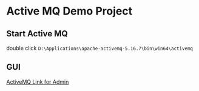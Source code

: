 # Active MQ Demo Project

## Start Active MQ

double click `D:\Applications\apache-activemq-5.16.7\bin\win64\activemq`

## GUI

[ActiveMQ Link for Admin](http://127.0.0.1:8161/admin/queues.jsp)


